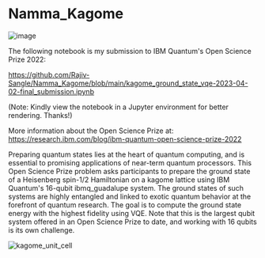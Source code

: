 # Namma_Kagome

![image](https://user-images.githubusercontent.com/49572619/232338611-48483658-0220-4203-8723-919250b1f3dc.png)

The following notebook is my submission to IBM Quantum's Open Science Prize 2022:

https://github.com/Rajiv-Sangle/Namma_Kagome/blob/main/kagome_ground_state_vqe-2023-04-02-final_submission.ipynb

(Note: Kindly view the notebook in a Jupyter environment for better rendering. Thanks!)

More information about the Open Science Prize at: 
https://research.ibm.com/blog/ibm-quantum-open-science-prize-2022

Preparing quantum states lies at the heart of quantum computing, and is essential to promising applications of near-term quantum processors. This Open Science Prize problem asks participants to prepare the ground state of a Heisenberg spin-1/2 Hamiltonian on a kagome lattice using IBM Quantum's 16-qubit ibmq_guadalupe system. The ground states of such systems are highly entangled and linked to exotic quantum behavior at the forefront of quantum research. The goal is to compute the ground state energy with the highest fidelity using VQE. Note that this is the largest qubit system offered in an Open Science Prize to date, and working with 16 qubits is its own challenge.

![kagome_unit_cell](https://user-images.githubusercontent.com/49572619/232338962-fb5b0520-9a23-49ee-8234-61eaedaf9e3d.png)
